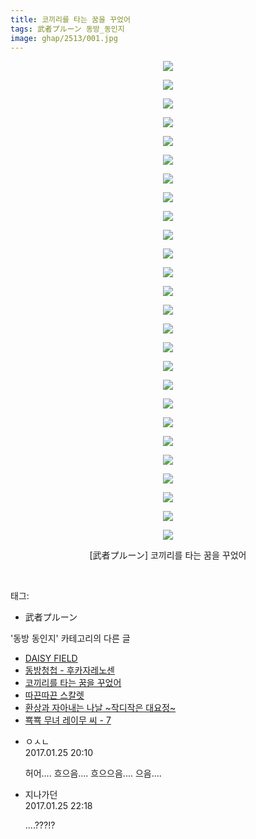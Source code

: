 ```yaml
---
title: 코끼리를 타는 꿈을 꾸었어
tags: 武者プルーン 동방_동인지
image: ghap/2513/001.jpg
---
```

<div class="article">
<p style="text-align: center; clear: none; float: none;"><img src="{{ site.nasurl }}/ghap/2513/001.jpg"/></p>
<p style="text-align: center; clear: none; float: none;"><img src="{{ site.nasurl }}/ghap/2513/002.jpg"/></p>
<p style="text-align: center; clear: none; float: none;"><img src="{{ site.nasurl }}/ghap/2513/003.jpg"/></p>
<p style="text-align: center; clear: none; float: none;"><img src="{{ site.nasurl }}/ghap/2513/004.jpg"/></p>
<p style="text-align: center; clear: none; float: none;"><img src="{{ site.nasurl }}/ghap/2513/005.jpg"/></p>
<p style="text-align: center; clear: none; float: none;"><img src="{{ site.nasurl }}/ghap/2513/006.jpg"/></p>
<p style="text-align: center; clear: none; float: none;"><img src="{{ site.nasurl }}/ghap/2513/007.jpg"/></p>
<p style="text-align: center; clear: none; float: none;"><img src="{{ site.nasurl }}/ghap/2513/008.jpg"/></p>
<p style="text-align: center; clear: none; float: none;"><img src="{{ site.nasurl }}/ghap/2513/009.jpg"/></p>
<p style="text-align: center; clear: none; float: none;"><img src="{{ site.nasurl }}/ghap/2513/010.jpg"/></p>
<p style="text-align: center; clear: none; float: none;"><img src="{{ site.nasurl }}/ghap/2513/011.jpg"/></p>
<p style="text-align: center; clear: none; float: none;"><img src="{{ site.nasurl }}/ghap/2513/012.jpg"/></p>
<p style="text-align: center; clear: none; float: none;"><img src="{{ site.nasurl }}/ghap/2513/013.jpg"/></p>
<p style="text-align: center; clear: none; float: none;"><img src="{{ site.nasurl }}/ghap/2513/014.jpg"/></p>
<p style="text-align: center; clear: none; float: none;"><img src="{{ site.nasurl }}/ghap/2513/015.jpg"/></p>
<p style="text-align: center; clear: none; float: none;"><img src="{{ site.nasurl }}/ghap/2513/016.jpg"/></p>
<p style="text-align: center; clear: none; float: none;"><img src="{{ site.nasurl }}/ghap/2513/017.jpg"/></p>
<p style="text-align: center; clear: none; float: none;"><img src="{{ site.nasurl }}/ghap/2513/018.jpg"/></p>
<p style="text-align: center; clear: none; float: none;"><img src="{{ site.nasurl }}/ghap/2513/019.jpg"/></p>
<p style="text-align: center; clear: none; float: none;"><img src="{{ site.nasurl }}/ghap/2513/020.jpg"/></p>
<p style="text-align: center; clear: none; float: none;"><img src="{{ site.nasurl }}/ghap/2513/021.jpg"/></p>
<p style="text-align: center; clear: none; float: none;"><img src="{{ site.nasurl }}/ghap/2513/022.jpg"/></p>
<p style="text-align: center; clear: none; float: none;"><img src="{{ site.nasurl }}/ghap/2513/023.jpg"/></p>
<p style="text-align: center; clear: none; float: none;"><img src="{{ site.nasurl }}/ghap/2513/024.jpg"/></p>
<p style="text-align: center; clear: none; float: none;"><img src="{{ site.nasurl }}/ghap/2513/025.jpg"/></p>
<p style="text-align: center; clear: none; float: none;"><img src="{{ site.nasurl }}/ghap/2513/026.jpg"/></p>
<p style="text-align: center; clear: none; float: none;">[武者プルーン] 코끼리를 타는 꿈을 꾸었어</p>
<p><br/></p>
</div><div class="tagTrail">
<p>태그: </p>
<ul>
<li>武者プルーン</li>
</ul>
</div><div class="another">
<p>'동방 동인지' 카테고리의 다른 글</p>
<ul>
<li><a href="/2016-10-09-ghap_2516">DAISY FIELD</a></li>
<li><a href="/2016-10-09-ghap_2515">동방청첩 - 후카자레노센</a></li>
<li><a href="/2016-10-09-ghap_2513">코끼리를 타는 꿈을 꾸었어</a></li>
<li><a href="/2016-10-09-ghap_2512">따끈따끈 스칼렛</a></li>
<li><a href="/2016-10-09-ghap_2511">환상과 자아내는 나날 ~작디작은 대요정~</a></li>
<li><a href="/2016-10-09-ghap_2508">뾱뾱 무녀 레이무 씨 - 7</a></li>
</ul>
</div><div class="cb_module cb_fluid">
<div class="cb_wrt cb_profile">
<div class="comment">
<ul>
<li class="cb_thumb_off" id="comment14900162">
<div class="cb_comment_area">
<div class="cb_info_area">
<div class="cb_section">
<span class="cb_nick_name">ㅇㅅㄴ</span>
</div>
<div class="cb_section">
<span class="cb_date">2017.01.25 20:10 </span>
</div>
</div>
<div class="cb_dsc_comment">
<p class="cb_dsc">
											허어.... 흐으음.... 흐으으음.... 으음....
										</p>
</div>
</div></li>
<li class="cb_thumb_off" id="comment14900278">
<div class="cb_comment_area">
<div class="cb_info_area">
<div class="cb_section">
<span class="cb_nick_name">지나가던</span>
</div>
<div class="cb_section">
<span class="cb_date">2017.01.25 22:18 </span>
</div>
</div>
<div class="cb_dsc_comment">
<p class="cb_dsc">
											....???!?
										</p>
</div>
</div></li>
</ul>
</div>
</div><!-- commentList close -->
</div>
